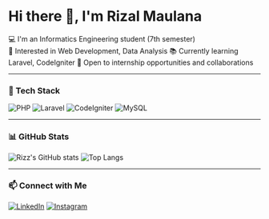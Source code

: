 # Hi there 👋, I'm Rizal Maulana

💻 I'm an Informatics Engineering student (7th semester)  
🚀 Interested in Web Development, Data Analysis
📚 Currently learning Laravel, CodeIgniter
🌱 Open to internship opportunities and collaborations  

---

### 🔧 Tech Stack
![PHP](https://img.shields.io/badge/PHP-777BB4?style=for-the-badge&logo=php&logoColor=white)
![Laravel](https://img.shields.io/badge/Laravel-FF2D20?style=for-the-badge&logo=laravel&logoColor=white)
![CodeIgniter](https://img.shields.io/badge/CodeIgniter-EF4223?style=for-the-badge&logo=codeigniter&logoColor=white)
![MySQL](https://img.shields.io/badge/MySQL-005C84?style=for-the-badge&logo=mysql&logoColor=white)


---

### 📊 GitHub Stats
![Rizz's GitHub stats](https://github-readme-stats.vercel.app/api?username=rizallmaulana&show_icons=true&theme=radical)
![Top Langs](https://github-readme-stats.vercel.app/api/top-langs/?username=rizallmaulana&layout=compact&theme=radical)

---

### 📫 Connect with Me
[![LinkedIn](https://img.shields.io/badge/LinkedIn-0077B5?style=for-the-badge&logo=linkedin&logoColor=white)](https://www.linkedin.com/in/username)
[![Instagram](https://img.shields.io/badge/Instagram-E4405F?style=for-the-badge&logo=instagram&logoColor=white)](https://instagram.com/leoriizz)

